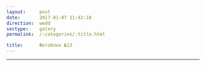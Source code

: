 ```yaml
---
layout:     post
date:       2017-01-07 11:42:18
direction:  wedd
sectype:    galery
permalink:  /:categories/:title.html

title:      Фотоблок №13
---
```

					
<section class="wedd_galery">                       
    <div id="fotoblock-13" class="owl-carousel owl-theme same_galery">
        <a data-toggle="modal" href="#responsive" class="item"><div class="img_inline" style="background-image: url(../images/wedd/13_1.jpg)"></div></a>
        <a data-toggle="modal" href="#responsive" class="item"><div class="img_inline" style="background-image: url(../images/wedd/13_2.jpg)"></div></a>
        <a data-toggle="modal" href="#responsive" class="item"><div class="img_inline" style="background-image: url(../images/wedd/13_3.jpg)"></div></a>
        <a data-toggle="modal" href="#responsive" class="item"><div class="img_inline" style="background-image: url(../images/wedd/13_4.jpg)"></div></a>
        <a data-toggle="modal" href="#responsive" class="item"><div class="img_inline" style="background-image: url(../images/wedd/13_5.jpg)"></div></a>
        <a data-toggle="modal" href="#responsive" class="item"><div class="img_inline" style="background-image: url(../images/wedd/13_6.jpg)"></div></a>
    </div>
    <div class="container">
        <hr class="style-wedd">
    </div>
</section>
